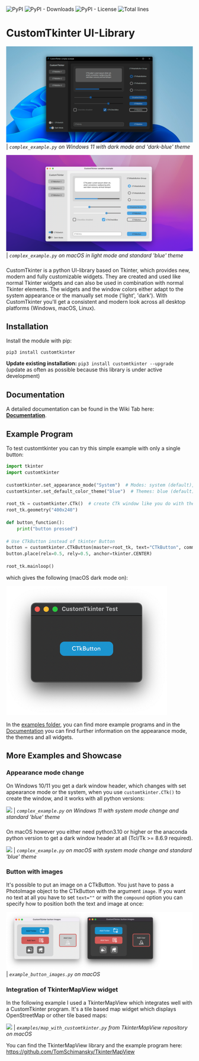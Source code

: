 ![PyPI](https://img.shields.io/pypi/v/customtkinter)
![PyPI - Downloads](https://img.shields.io/pypi/dm/customtkinter?color=green&label=pip%20downloads)
![PyPI - License](https://img.shields.io/pypi/l/customtkinter)
![Total lines](https://img.shields.io/tokei/lines/github.com/tomschimansky/customtkinter?color=green&label=total%20lines)

# CustomTkinter UI-Library

![](documentation_images/Windows_dark.png)
| _`complex_example.py` on Windows 11 with dark mode and 'dark-blue' theme_

![](documentation_images/macOS_light.png)
| _`complex_example.py` on macOS in light mode and standard 'blue' theme_
###

CustomTkinter is a python UI-library based on Tkinter, which provides new, modern and
fully customizable widgets. They are created and used like normal Tkinter widgets and
can also be used in combination with normal Tkinter elements. The widgets
and the window colors either adapt to the system appearance or the manually set mode
('light', 'dark'). With CustomTkinter you'll get a consistent and modern look across all
desktop platforms (Windows, macOS, Linux).


## Installation
Install the module with pip:
```
pip3 install customtkinter
```
**Update existing installation:** ```pip3 install customtkinter --upgrade```\
(update as often as possible because this library is under active development)

## Documentation

A detailed documentation can be found in the Wiki Tab here: **[Documentation](https://github.com/TomSchimansky/CustomTkinter/wiki)**.

## Example Program
To test customtkinter you can try this simple example with only a single button:
```python
import tkinter
import customtkinter

customtkinter.set_appearance_mode("System")  # Modes: system (default), light, dark
customtkinter.set_default_color_theme("blue")  # Themes: blue (default), dark-blue, green

root_tk = customtkinter.CTk()  # create CTk window like you do with the Tk window
root_tk.geometry("400x240")

def button_function():
    print("button pressed")

# Use CTkButton instead of tkinter Button
button = customtkinter.CTkButton(master=root_tk, text="CTkButton", command=button_function)
button.place(relx=0.5, rely=0.5, anchor=tkinter.CENTER)

root_tk.mainloop()
```
which gives the following (macOS dark mode on):

![](documentation_images/macOS_button_dark.png)

In the [examples folder](https://github.com/TomSchimansky/CustomTkinter/tree/master/examples), you
can find more example programs and in the [Documentation](https://github.com/TomSchimansky/CustomTkinter/wiki)
you can find further information on the appearance mode, the themes and all widgets.

## More Examples and Showcase

### Appearance mode change

On Windows 10/11 you get a dark window header, which changes with set
appearance mode or the system, when you use `customtkinter.CTk()`
to create the window, and it works with all python versions:

![](documentation_images/Windows_system_mode_change.gif)
| _`complex_example.py` on Windows 11 with system mode change and standard 'blue' theme_
###

On macOS however you either need python3.10 or higher or the anaconda python
version to get a dark window header at all (Tcl/Tk >= 8.6.9 required).

![](documentation_images/macOS_system_mode_change.gif)
| _`complex_example.py` on macOS with system mode change and standard 'blue' theme_
###

### Button with images
It's possible to put an image on a CTkButton. You just have to
pass a PhotoImage object to the CTkButton with the argument ``image``.
If you want no text at all you have to set ``text=""`` or with the ``compound``
option you can specify how to position both the text and image at once:

![](documentation_images/macOS_button_images.png)
| _`example_button_images.py` on macOS_
###

### Integration of TkinterMapView widget
In the following example I used a TkinterMapView which integrates
well with a CustomTkinter program. It's a tile based map widget which displays
OpenStreetMap or other tile based maps:

![](documentation_images/tkintermapview_example.gif)
| _`examples/map_with_customtkinter.py` from TkinterMapView repository on macOS_

You can find the TkinterMapView library and the example program here:
https://github.com/TomSchimansky/TkinterMapView
